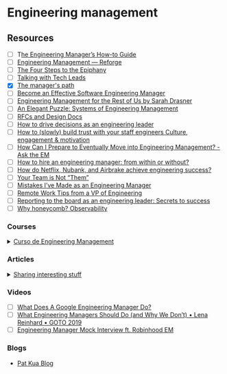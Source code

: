 # Engineering management

## Resources

* [ ] T[he Engineering Manager’s How-to Guide](https://eisabai.gumroad.com/l/emhowto)
* [ ] [Engineering Management — Reforge](https://www.reforge.com/engineering-management)
* [ ] [The Four Steps to the Epiphany](https://www.amazon.com/Four-Steps-Epiphany-Steve-Blank/dp/0989200507)
* [ ] [Talking with Tech Leads](https://leanpub.com/talking-with-tech-leads)
* [x] [The manager's path](https://www.amazon.com/-/es/Camille-Fournier-ebook/dp/B06XP3GJ7F/ref=tmm\_kin\_swatch\_0?\_encoding=UTF8\&qid=\&sr=)
* [ ] [Become an Effective Software Engineering Manager](https://www.oreilly.com/library/view/become-an-effective/9781680507867/)
* [ ] [Engineering Management for the Rest of Us by Sarah Drasner](https://www.engmanagement.dev/)
* [ ] [An Elegant Puzzle: Systems of Engineering Management](https://www.amazon.com/Elegant-Puzzle-Systems-Engineering-Management/dp/1732265186/ref=sr\_1\_1?crid=3LSD6996WWUT0\&dchild=1\&keywords=will+larson+an+elegant+puzzle\&qid=1621323821\&sprefix=will+larson%2Caps%2C246\&sr=8-1)
* [ ] [RFCs and Design Docs](https://blog.pragmaticengineer.com/rfcs-and-design-docs/)
* [ ] [How to drive decisions as an engineering leader](https://leaddev.com/technical-decision-making/how-drive-decisions-engineering-leader?utm\_term=Autofeed\&utm\_medium=Social\&utm\_source=Twitter#Echobox=1648470362)
* [ ] [How to (slowly) build trust with your staff engineers Culture, engagement & motivation](https://leaddev.com/culture-engagement-motivation/how-slowly-build-trust-your-staff-engineers?utm\_term=Autofeed\&utm\_medium=Social\&utm\_source=Twitter#Echobox=1652400635)
* [ ] [How Can I Prepare to Eventually Move into Engineering Management? - Ask the EM](https://blog.pragmaticengineer.com/how-to-to-become-an-engineering-manager/)
* [ ] [How to hire an engineering manager: from within or without?](https://leaddev.com/hiring-onboarding-retention/how-hire-engineering-manager-within-or-without?utm\_term=Autofeed\&utm\_medium=Social\&utm\_source=Twitter#Echobox=1653955381)
* [ ] [How do Netflix, Nubank, and Airbrake achieve engineering success?](https://leaddev.com/leadership-skills/how-do-netflix-nubank-and-airbrake-achieve-engineering-success?utm\_term=Autofeed\&utm\_medium=Social\&utm\_source=Twitter#Echobox=1654008534)
* [ ] [Your Team is Not “Them”](https://css-tricks.com/your-team-is-not-them/)
* [ ] [Mistakes I’ve Made as an Engineering Manager](https://css-tricks.com/mistakes-ive-made-as-an-engineering-manager/)
* [ ] [Remote Work Tips from a VP of Engineering](https://www.netlify.com/blog/2020/04/15/remote-work-tips-from-a-vp-of-engineering/)
* [ ] [Reporting to the board as an engineering leader: Secrets to success](https://leaddev.com/reporting-metrics/reporting-board-engineering-leader-secrets-success)
* [ ] [Why honeycomb? Observability](https://www.honeycomb.io/why-honeycomb/)

### Courses

<details>

<summary><a href="https://platzi.com/cursos/eng-management/">Curso de Engineering Management</a></summary>

[First 1<>1 template](https://github.com/buritica/mgt/blob/master/es/primer-uno-a-uno.md)

[RFC template](https://github.com/buritica/mgt/blob/master/rfc\_template.md): Tool for propose and discuss decisions.



</details>

### Articles

<details>

<summary><a href="https://medium.com/shipup-blog/sharing-interesting-stuff-a-simple-yet-powerful-management-tool-771d3c2b39b7">Sharing interesting stuff</a></summary>

Ideas for 1<>1's, strengthen relationships\
"So I came up with the idea of discussing a topic, free choice but still work-related with the starting point being something that you recently came across and found interesting to share.**"**

* Frequency: Bi-weekly, alternating roles each session
* Duration: 30 minutes, no more
* Location: Office or remote. Both work well and I think it’s a good opportunity for remote sessions
* Preparation: The resource has to be sent at least a few days before in order to have time to think about it (we store the resource link and the questions on a Notion page)
* Any topic you find interesting
* Add a few related questions to discuss

</details>

### Videos

* [ ] [What Does A Google Engineering Manager Do?](https://www.youtube.com/watch?v=wq37pl87Weg)
* [ ] [What Engineering Managers Should Do (and Why We Don’t) • Lena Reinhard • GOTO 2019](https://www.youtube.com/watch?v=Q\_bJVokYLRI)
* [ ] [Engineering Manager Mock Interview ft. Robinhood EM](https://www.youtube.com/watch?v=sOX\_Xl1TKic)

### Blogs

* [Pat Kua Blog](https://www.patkua.com/blog/)
